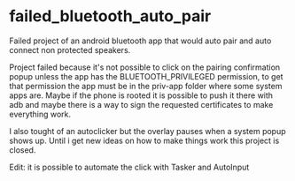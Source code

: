 # failed_bluetooth_auto_pair

Failed project of an android bluetooth app that would auto pair and auto connect non protected speakers.

Project failed because it's not possible to click on the pairing confirmation popup unless the app has the BLUETOOTH_PRIVILEGED permission, to 
get that permission the app must be in the priv-app folder where some system apps are. Maybe if the phone is rooted it is possible to push it there with adb and maybe there is a way to sign the requested certificates to make everything work.

I also tought of an autoclicker but the overlay pauses when a system popup shows up. Until i get new ideas on how to make things work this project is closed.

Edit: it is possible to automate the click with Tasker and AutoInput
